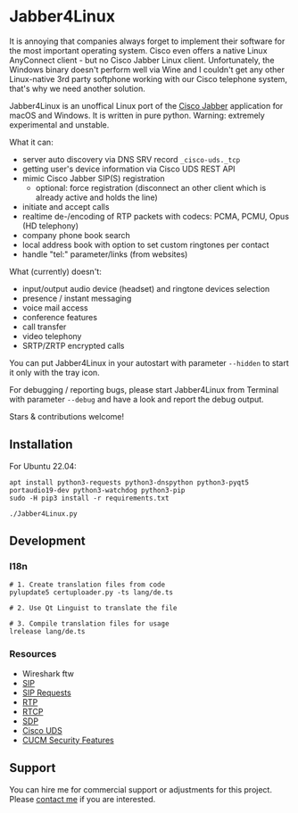 # Jabber4Linux

It is annoying that companies always forget to implement their software for the most important operating system. Cisco even offers a native Linux AnyConnect client - but no Cisco Jabber Linux client. Unfortunately, the Windows binary doesn't perform well via Wine and I couldn't get any other Linux-native 3rd party softphone working with our Cisco telephone system, that's why we need another solution.

Jabber4Linux is an unoffical Linux port of the [Cisco Jabber](https://www.cisco.com/c/en/us/products/unified-communications/jabber/index.html) application for macOS and Windows. It is written in pure python. Warning: extremely experimental and unstable.

What it can:
- server auto discovery via DNS SRV record `_cisco-uds._tcp`
- getting user's device information via Cisco UDS REST API
- mimic Cisco Jabber SIP(S) registration
  - optional: force registration (disconnect an other client which is already active and holds the line)
- initiate and accept calls
- realtime de-/encoding of RTP packets with codecs: PCMA, PCMU, Opus (HD telephony)
- company phone book search
- local address book with option to set custom ringtones per contact
- handle "tel:" parameter/links (from websites)

What (currently) doesn't:
- input/output audio device (headset) and ringtone devices selection
- presence / instant messaging
- voice mail access
- conference features
- call transfer
- video telephony
- SRTP/ZRTP encrypted calls

You can put Jabber4Linux in your autostart with parameter `--hidden` to start it only with the tray icon.

For debugging / reporting bugs, please start Jabber4Linux from Terminal with parameter `--debug` and have a look and report the debug output.

Stars & contributions welcome!

## Installation
For Ubuntu 22.04:
```
apt install python3-requests python3-dnspython python3-pyqt5 portaudio19-dev python3-watchdog python3-pip
sudo -H pip3 install -r requirements.txt

./Jabber4Linux.py
```

## Development
### I18n
```
# 1. Create translation files from code
pylupdate5 certuploader.py -ts lang/de.ts

# 2. Use Qt Linguist to translate the file

# 3. Compile translation files for usage
lrelease lang/de.ts
```

### Resources
- Wireshark ftw
- [SIP](https://de.wikipedia.org/wiki/Session_Initiation_Protocol)
- [SIP Requests](https://de.wikipedia.org/wiki/SIP-Anfragen)
- [RTP](https://de.wikipedia.org/wiki/Real-Time_Transport_Protocol)
- [RTCP](https://de.wikipedia.org/wiki/RealTime_Control_Protocol)
- [SDP](https://de.wikipedia.org/wiki/Session_Description_Protocol)
- [Cisco UDS](https://developer.cisco.com/docs/user-data-services-api-reference/#!overview/overview)
- [CUCM Security Features](https://www.ciscolive.com/c/dam/r/ciscolive/emea/docs/2019/pdf/BRKCOL-3501.pdf)

## Support
You can hire me for commercial support or adjustments for this project. Please [contact me](https://georg-sieber.de/?page=impressum) if you are interested.
